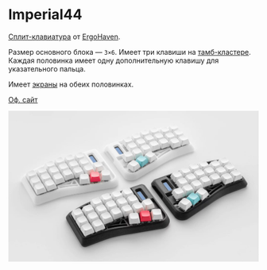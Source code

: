 # Imperial44

[Сплит-клавиатура](/dictionary/split.md) от [ErgoHaven](https://ru.ergohaven.xyz).

Размер основного блока — `3×6`. Имеет три клавиши на [тамб-кластере](/dictionary/thumb-cluster.md). Каждая половинка имеет одну дополнительную клавишу для указательного пальца.

Имеет [экраны](/hardware/screens.md) на обеих половинках.

[Оф. сайт](https://ru.ergohaven.xyz/imperial44)

![](/assets/keyboards/ergohaven/Imperial44.png)
